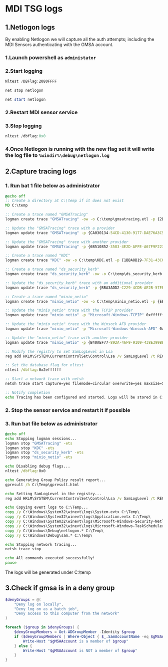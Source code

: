 # MDI TSG logs

## 1.Netlogon logs
By enabling Netlogon we will capture all the auth attempts; including the MDI Sensors authenticating with the GMSA account.

### 1.Launch powershell as `administator` 

### 2.Start logging
```powershell
Nltest /DBFlag:2080FFFF

net stop netlogon

net start netlogon
```

### 2.Restart MDI sensor service
### 3.Stop logging
```powershell
nltest /dbflag:0x0
```
### 4.Once Netlogon is running with the new flag set it will write the log file to `%windir%\debug\netlogon.log`



## 2.Capture tracing logs
### 1. Run bat 1 file below as administrator
```bat
@echo off
:: Create a directory at C:\temp if it does not exist
MD C:\temp

:: Create a trace named "GMSATracing"
logman create trace "GMSATracing" -ow -o C:\temp\gmsatracing.etl -p {2D45EC97-EF01-4D4F-B9ED-EE3F4D3C11F3} 0xffffffffffffffff 0xff -nb 16 16 -bs 1024 -mode Circular -f bincirc -max 4096 -ets

:: Update the "GMSATracing" trace with a provider 
logman update trace "GMSATracing" -p {CA030134-54CD-4130-9177-DAE76A3C5791} 0xffffffffffffffff 0xff -ets

:: Update the "GMSATracing" trace with another provider
logman update trace "GMSATracing" -p {6B510852-3583-4E2D-AFFE-A67F9F223438} 0xffffffffffffffff 0xff -ets

:: Create a trace named "KDC"
logman create trace "KDC" -ow -o C:\temp\KDC.etl -p {1BBA8B19-7F31-43C0-9643-6E911F79A06B} 0xffffffffffffffff 0xff -nb 16 16 -bs 1024 -mode Circular -f bincirc -max 4096 -ets

:: Create a trace named "ds_security_kerb"
logman create trace "ds_security_kerb" -ow -o C:\temp\ds_security_kerb.etl -p {6B510852-3583-4E2D-AFFE-A67F9F223438} 0xffffffffffffffff 0xff -nb 16 16 -bs 1024 -mode Circular -f bincirc -max 4096 -ets

:: Update the "ds_security_kerb" trace with an additional provider
logman update trace "ds_security_kerb" -p {BBA3ADD2-C229-4CDB-AE2B-57EB6966B0C4} 0xffffffffffffffff 0xff -ets

:: Create a trace named "minio_netio"
logman create trace "minio_netio" -ow -o C:\temp\minio_netio.etl -p {EB004A05-9B1A-11D4-9123-0050047759BC} 0xffffffffffffffff 0xff -nb 16 16 -bs 1024 -mode Circular -f bincirc -max 2048 -ets

:: Update the "minio_netio" trace with the TCPIP provider
logman update trace "minio_netio" -p "Microsoft-Windows-TCPIP" 0xffffffffffffffff 0xff -ets

:: Update the "minio_netio" trace with the Winsock AFD provider
logman update trace "minio_netio" -p "Microsoft-Windows-Winsock-AFD" 0xffffffffffffffff 0xff -ets

:: Update the "minio_netio" trace with another provider
logman update trace "minio_netio" -p {B40AEF77-892A-46F9-9109-438E399BB894} 0xffffffffffffffff 0xff -ets

:: Modify the registry to set SamLogLevel in Lsa
reg add HKLM\SYSTEM\CurrentControlSet\Control\Lsa /v SamLogLevel /t REG_DWORD /d 0x00002000 /f

:: Set the database flag for nltest
nltest /dbflag:0x2effffff

:: Start a network trace with netsh
netsh trace start capture=yes filemode=circular overwrite=yes maxsize=512 tracefile=C:\temp\nettrace.etl

:: Notify completion
echo Tracing has been configured and started. Logs will be stored in C:\temp.
```

### 2. Stop the sensor service and restart it if possible

### 3. Run bat file below as administrator
```bat
@echo off
echo Stopping logman sessions...
logman stop "GMSATracing" -ets
logman stop "KDC" -ets
logman stop "ds_security_kerb" -ets
logman stop "minio_netio" -ets

echo Disabling debug flags...
nltest /dbflag:0x0

echo Generating Group Policy result report...
gpresult /h C:\Temp\gpresult.html

echo Setting SamLogLevel in the registry...
reg add HKLM\SYSTEM\CurrentControlSet\Control\Lsa /v SamLogLevel /t REG_DWORD /d 0x0 /f

echo Copying event logs to C:\Temp...
copy /y C:\Windows\System32\winevt\logs\System.evtx C:\Temp\
copy /y C:\Windows\System32\winevt\logs\Application.evtx C:\Temp\
copy /y C:\Windows\System32\winevt\logs\Microsoft-Windows-Security-Netlogon%4Operational.evtx C:\Temp\
copy /y C:\Windows\System32\winevt\logs\Microsoft-Windows-TaskScheduler%4Operational.evtx C:\Temp\
copy /y C:\Windows\Debug\netlogon.* C:\Temp\
copy /y C:\Windows\Debug\sam.* C:\Temp\

echo Stopping network tracing...
netsh trace stop

echo All commands executed successfully!
pause
```
The logs will be generated under C:\temp

## 3.Check if gmsa is in a deny group
```powershell
$denyGroups = @(
    "Deny log on locally",
    "Deny log on as a batch job",
    "Deny access to this computer from the network"
)

foreach ($group in $denyGroups) {
    $denyGroupMembers = Get-ADGroupMember -Identity $group
    if ($denyGroupMembers | Where-Object { $_.SamAccountName -eq $gMSAAccount }) {
        Write-Host "$gMSAAccount is a member of $group"
    } else {
        Write-Host "$gMSAAccount is NOT a member of $group"
    }
}
```
